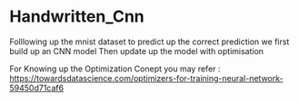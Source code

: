# Handwritten_Cnn
Folllowing up the mnist dataset to predict up the correct prediction
we first build up an CNN model
Then update up the model with optimisation

For Knowing up the Optimization Conept you may refer :
https://towardsdatascience.com/optimizers-for-training-neural-network-59450d71caf6
